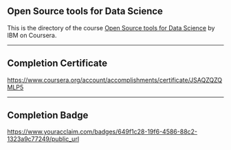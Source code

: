 ## Open Source tools for Data Science

This is the directory of the course [Open Source tools for Data Science](https://www.coursera.org/learn/open-source-tools-for-data-science) by IBM on Coursera.

---

## Completion Certificate 
https://www.coursera.org/account/accomplishments/certificate/JSAQZQZQMLP5

---

## Completion Badge
https://www.youracclaim.com/badges/649f1c28-19f6-4586-88c2-1323a9c77249/public_url

